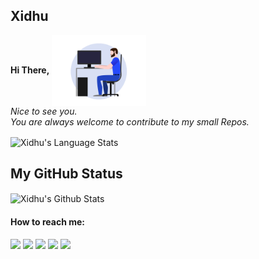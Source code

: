 ## Xidhu
**Hi There,**
<img align="center" alt="Hi" width="30%" src="main_.gif" /><br>
*Nice to see you.<br>
You are always welcome to contribute to my small Repos.*<br>



<img align="center" alt="Xidhu's Language Stats" src="https://github-readme-stats.vercel.app/api/top-langs/?username=Xidhu&langs_count=8&layout=compact&hide=html%22&hide_border=true&theme=vision-friendly-dark&bg_color=0D1117" />
  
 
<br>

**My GitHub Status**
---



<img align="center" alt="Xidhu's Github Stats" src="https://github-readme-stats.vercel.app/api?username=Xidhu&show_icons=true&theme=radical " />


  ####  How to reach me:   
  
  [<img src="https://img.icons8.com/color/48/000000/twitter.png" width="3.5%"/>](https://twitter.com/SXidhu)
  [<img src="https://img.icons8.com/color/48/000000/linkedin.png" width="3.5%"/>](https://www.linkedin.com/in/sidharth-s-886711a8)
  [<img src="https://img.icons8.com/fluent/48/000000/facebook-new.png" width="3.5%"/>](https://www.facebook.com/sidhu3612/)
  [<img src="https://img.icons8.com/fluent/48/000000/instagram-new.png" width="3.5%"/>](https://www.instagram.com/_.xidhu.__/)
  <a href="mailto:sidhu3612@gmail.com"> <img src="https://img.icons8.com/fluent/48/000000/gmail.png" width="3.5%"/> </a>
